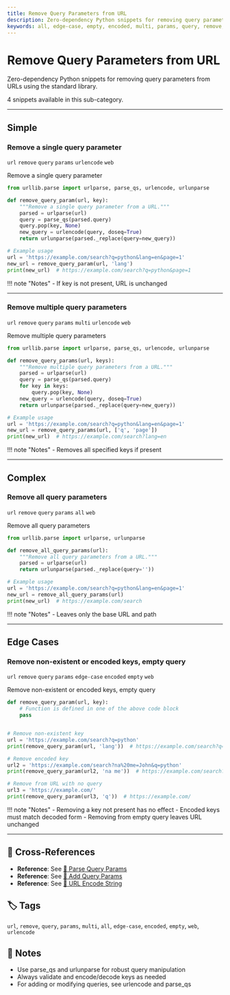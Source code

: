 ```yaml
---
title: Remove Query Parameters from URL
description: Zero-dependency Python snippets for removing query parameters from URLs using the standard library.
keywords: all, edge-case, empty, encoded, multi, params, query, remove, url, urlencode, web
---
```


# Remove Query Parameters from URL

Zero-dependency Python snippets for removing query parameters from URLs using the standard library.

4 snippets available in this sub-category.

---

## Simple

###  Remove a single query parameter

`url` `remove` `query` `params` `urlencode` `web`

Remove a single query parameter

```python
from urllib.parse import urlparse, parse_qs, urlencode, urlunparse

def remove_query_param(url, key):
    """Remove a single query parameter from a URL."""
    parsed = urlparse(url)
    query = parse_qs(parsed.query)
    query.pop(key, None)
    new_query = urlencode(query, doseq=True)
    return urlunparse(parsed._replace(query=new_query))

# Example usage
url = 'https://example.com/search?q=python&lang=en&page=1'
new_url = remove_query_param(url, 'lang')
print(new_url)  # https://example.com/search?q=python&page=1
```

!!! note "Notes"
    - If key is not present, URL is unchanged

<hr class="snippet-divider">

### Remove multiple query parameters

`url` `remove` `query` `params` `multi` `urlencode` `web`

Remove multiple query parameters

```python
from urllib.parse import urlparse, parse_qs, urlencode, urlunparse

def remove_query_params(url, keys):
    """Remove multiple query parameters from a URL."""
    parsed = urlparse(url)
    query = parse_qs(parsed.query)
    for key in keys:
        query.pop(key, None)
    new_query = urlencode(query, doseq=True)
    return urlunparse(parsed._replace(query=new_query))

# Example usage
url = 'https://example.com/search?q=python&lang=en&page=1'
new_url = remove_query_params(url, ['q', 'page'])
print(new_url)  # https://example.com/search?lang=en
```

!!! note "Notes"
    - Removes all specified keys if present

<hr class="snippet-divider">

## Complex

###  Remove all query parameters

`url` `remove` `query` `params` `all` `web`

Remove all query parameters

```python
from urllib.parse import urlparse, urlunparse

def remove_all_query_params(url):
    """Remove all query parameters from a URL."""
    parsed = urlparse(url)
    return urlunparse(parsed._replace(query=''))

# Example usage
url = 'https://example.com/search?q=python&lang=en&page=1'
new_url = remove_all_query_params(url)
print(new_url)  # https://example.com/search
```

!!! note "Notes"
    - Leaves only the base URL and path

<hr class="snippet-divider">

## Edge Cases

###  Remove non-existent or encoded keys, empty query

`url` `remove` `query` `params` `edge-case` `encoded` `empty` `web`

Remove non-existent or encoded keys, empty query

```python
def remove_query_param(url, key):
    # Function is defined in one of the above code block
    pass


# Remove non-existent key
url = 'https://example.com/search?q=python'
print(remove_query_param(url, 'lang'))  # https://example.com/search?q=python

# Remove encoded key
url2 = 'https://example.com/search?na%20me=John&q=python'
print(remove_query_param(url2, 'na me'))  # https://example.com/search?q=python

# Remove from URL with no query
url3 = 'https://example.com/'
print(remove_query_param(url3, 'q'))  # https://example.com/
```

!!! note "Notes"
    - Removing a key not present has no effect
    - Encoded keys must match decoded form
    - Removing from empty query leaves URL unchanged

<hr class="snippet-divider">

## 🔗 Cross-References

- **Reference**: See [📂 Parse Query Params](./parse_query_params.md)
- **Reference**: See [📂 Add Query Params](./add_query_params.md)
- **Reference**: See [📂 URL Encode String](./url_encode.md)

## 🏷️ Tags

`url`, `remove`, `query`, `params`, `multi`, `all`, `edge-case`, `encoded`, `empty`, `web`, `urlencode`

## 📝 Notes

- Use parse_qs and urlunparse for robust query manipulation
- Always validate and encode/decode keys as needed
- For adding or modifying queries, see urlencode and parse_qs
